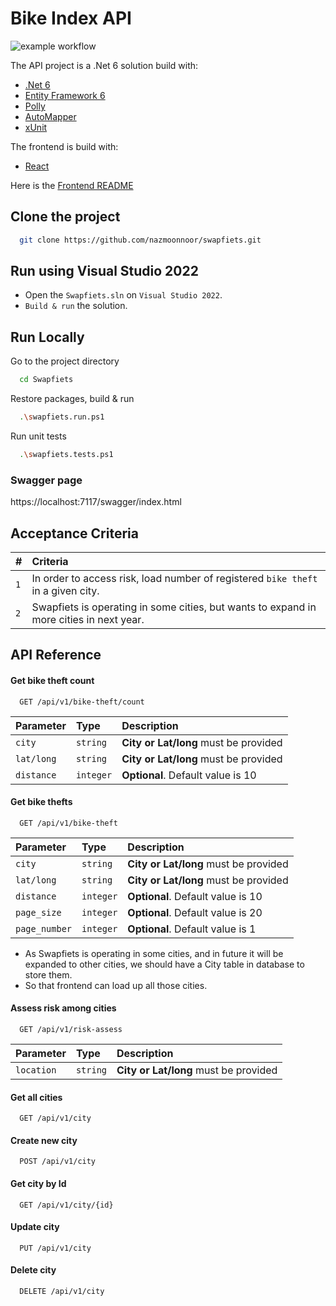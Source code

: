 
# Bike Index API
![example workflow](https://github.com/nazmoonnoor/sf-assignment/actions/workflows/dotnet.yml/badge.svg)

The API project is a .Net 6 solution build with:
- [.Net 6](https://dotnet.microsoft.com/en-us/download/dotnet/6.0)
- [Entity Framework 6](https://docs.microsoft.com/en-us/ef/core/)
- [Polly](https://github.com/App-vNext/Polly)
- [AutoMapper](https://automapper.org/)
- [xUnit](https://xunit.net/)

The frontend is build with:
- [React](https://reactjs.org/)

Here is the [Frontend README](https://github.com/nazmoonnoor/swapfiets/tree/main/frontend.react)
## Clone the project

```bash
  git clone https://github.com/nazmoonnoor/swapfiets.git
```
## Run using Visual Studio 2022

- Open the `Swapfiets.sln` on `Visual Studio 2022`.
- `Build & run` the solution.


## Run Locally

Go to the project directory

```bash
  cd Swapfiets
```

Restore packages, build & run

```bash
  .\swapfiets.run.ps1
```

Run unit tests

```bash
  .\swapfiets.tests.ps1
```

### Swagger page

  https://localhost:7117/swagger/index.html



## Acceptance Criteria



| #         | Criteria                                 |
| :-------- | :--------------------------------------- |
| `1`       | In order to access risk, load number of registered `bike theft` in a given city. |
| `2`       | Swapfiets is operating in some cities, but wants to expand in more cities in next year. |

## API Reference
#### Get bike theft count

```http
  GET /api/v1/bike-theft/count
```

| Parameter | Type     | Description                       |
| :-------- | :------- | :-------------------------------- |
| `city`    | `string` | **City or Lat/long** must be provided |
| `lat/long`| `string` | **City or Lat/long** must be provided |
| `distance`| `integer`| **Optional**. Default value is 10 |

#### Get bike thefts

```http
  GET /api/v1/bike-theft
```

| Parameter | Type     | Description                       |
| :-------- | :------- | :-------------------------------- |
| `city`    | `string` | **City or Lat/long** must be provided |
| `lat/long`| `string` | **City or Lat/long** must be provided |
| `distance`| `integer`| **Optional**. Default value is 10 |
| `page_size`| `integer` | **Optional**. Default value is 20 |
| `page_number`| `integer` | **Optional**. Default value is 1 |

- As Swapfiets is operating in some cities, and in future it will be expanded to other cities, we should have a City table in database to store them.
- So that frontend can load up all those cities.

#### Assess risk among cities
```http
  GET /api/v1/risk-assess
```

| Parameter | Type     | Description                       |
| :-------- | :------- | :-------------------------------- |
| `location`    | `string` | **City or Lat/long** must be provided |

#### Get all cities

```http
  GET /api/v1/city
```
#### Create new city

```http
  POST /api/v1/city
```
#### Get city by Id

```http
  GET /api/v1/city/{id}
```
#### Update city
```http
  PUT /api/v1/city
```
#### Delete city
```http
  DELETE /api/v1/city
```


